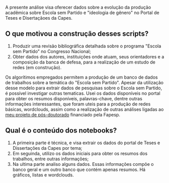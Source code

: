 
A presente análise visa oferecer dados sobre a evolução da produção acadêmica sobre Escola sem Partido e "ideologia de gênero" no Portal de Teses e Disertaçãoes da Capes.

## O que motivou a construção desses scripts?

1. Produzir uma revisão bibliográfica detalhada sobre o programa "Escola sem Partido" no Congresso Nacional;
2. Obter dados dos autores, instituições onde atuam, seus orientadores e a composição da banca de defesa, para a realização de um estudo de redes (em construção).

Os algorítimos empregados permitem a produção de um banco de dados de trabalhos sobre a temática do "Escola sem Partido". Apesar da utilização desse modelo para extrair dados de pesquisas sobre o Escola sem Partido, é possível investigar outras tematicas. Usei os dados disponíveis no portal para obter os resumos disponíveis, palavras-chave, dentre outras informações interessantes, que foram uteis para a produção de redes básicas, wordclouds, assim como a realização de outras análises ligadas ao [meu projeto de pós-doutorado](https://bv.fapesp.br/pt/pesquisador/705564/dirceu-andre-gerardi/) financiado pela Fapesp.

## Qual é o conteúdo dos notebooks?

1. A primeira parte é técnica, e visa extrair os dados do portal de Teses e Dissertações da Capes por tema;
2. Em seguinda, utilizo os dados iniciais para obter os resumos dos trabalhos, entre outras informações; 
3. Na ultima parte analiso alguns dados. Essas informações compõe o banco geral e um outro banco que contém apenas resumos. Há gráficos, listas e wordclouds.


